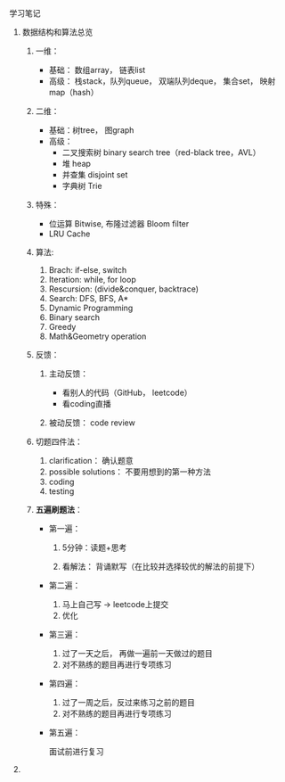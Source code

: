 学习笔记

1. 数据结构和算法总览

    1. 一维：
        - 基础： 数组array， 链表list
        - 高级： 栈stack，队列queue， 双端队列deque， 集合set， 映射map（hash） 
    2. 二维： 
        - 基础：树tree， 图graph
        - 高级：
            - 二叉搜索树 binary search tree（red-black tree，AVL）
            - 堆 heap
            - 并查集 disjoint set
            - 字典树 Trie
    3. 特殊： 
        - 位运算 Bitwise, 布隆过滤器 Bloom filter 
        - LRU Cache 
    4. 算法: 
        1. Brach: if-else, switch  
        2. Iteration: while, for loop 
        3. Rescursion: (divide&conquer, backtrace)
        4. Search: DFS, BFS, A*
        5. Dynamic Programming 
        6. Binary search
        7. Greedy 
        8. Math&Geometry operation

    5. 反馈： 

        1. 主动反馈： 
            - 看别人的代码（GitHub， leetcode）
            - 看coding直播

        2. 被动反馈： code review

    6. 切题四件法：

        1. clarification： 确认题意
        2. possible solutions： 不要用想到的第一种方法
        3. coding
        4. testing 

    7. **五遍刷题法**：

        - 第一遍：

            1. 5分钟：读题+思考

            2. 看解法： 背诵默写（在比较并选择较优的解法的前提下）

        - 第二遍： 
            1. 马上自己写 -> leetcode上提交
            2. 优化
        - 第三遍： 
            1. 过了一天之后， 再做一遍前一天做过的题目
            2. 对不熟练的题目再进行专项练习

        - 第四遍： 

            1. 过了一周之后，反过来练习之前的题目
            2. 对不熟练的题目再进行专项练习

        - 第五遍： 

            面试前进行复习	


2.  